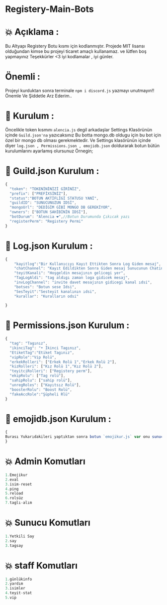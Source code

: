 # Registery-Main-Bots

# 💥 Açıklama :
Bu Altyapı Registery Botu kısmı için kodlanmıştır. Projede MIT lisansı olduğundan kimse bu projeyi ticaret amaçlı kullanamaz. ve lütfen boş yapmayınız Teşekkürler <3 iyi kodlamalar , iyi günler. 

# Önemli :
Projeyi kurduktan sonra terminale `npm i discord.js` yazmayı unutmayın!! Önemle Ve Şiddetle Arz Ederim..

# 🔨 Kurulum :
Öncelikle token kısmını `alencia.js` degil arkadaşlar Settings Klasörünün içinde `Guild.json'na` yazıcaksınız Bu botta mongo.db oldugu için bu bot için özel bir mongo db olması gerekmektedir. Ve Settings klasörünün içinde diyer `log.json , Permissions.json , emojidb.json` doldurarak botun bütün kurulumlarını ayarlamış olursunuz Örnegin;

# 🎉 Guild.json Kurulum :
```js
{
  "token": "TOKENİNİNİZİ GİRİNİZ",
  "prefix": ["PREFİXSİNİZ"],
  "status":"BOTUN AKTİFLİGİ STATUSU YANİ",
  "guildID": "SUNUCUNUZUN IDSİ",
  "mongoUrl": "DEDİGİM GİBİ MONGO DB GEREKİYOR",
  "owners": ["BOTUN SAHİBİNİN IDSİ"],
  "botDurum": "Alencia ❤️",//Botun Durumunda Çıkıcak yazı
  "registerPerm": "Registery Permi"
}
```

# 🎉 Log.json Kurulum :
```js
{
    "kayitlog":"Bir Kullanıcıyı Kayıt Ettikten Sonra Log Giden mesaj",
    "chatChannel": "Kayıt Edildikten Sonra Giden mesaj Sunucunun Chatin Mesajı",
    "teyitKanali": "Hoşgeldin mesajının gelicegi yer",
    "TagLogAldi": "tag aldıgı zaman loga gidicek mesaj",
    "invLogChannel": "invite davet mesajının gidicegi kanal ıdsi",
    "botses": "Botun sese Idsi",
    "SesTeyit":"Sesteyit kanalının ıdsi",
    "kurallar": "Kuralların odsi"
  
}
```

# 🎉 Permissions.json Kurulum :
```js
{
  "tag": "Tagınız",
  "ikinciTag": "• İkinci Tagınız",
  "EtiketTag":"Etiket Tagınız",
  "vipRole":"Vip Rolü",
  "erkekRolleri": ["Erkek Rolü 1","Erkek Rolü 2"],
  "kizRolleri": ["Kız Rolü 1","Kız Rolü 2"],
  "teyitciRolleri": ["Registery perm"],
  "ekipRolu": ["Tag rolü"],
  "sahipRolu": ["sahip rolü"],
  "unregRoles": ["Kayıtsız Rolü"],
  "boosterRolu": "Boost Rolü",
  "fakeAccRole":"Şüpheli Rlü"
}
```

# 🎉 emojidb.json Kurulum :
```js
{
Burası Yukarıdakileri yaptıktan sonra botun `emojikur.js` var onu sunucuda `.alencia-emojikur` diyerek veya degiştirebilirsiniz onu yaptıktan sonra otomatik buraya düşüyor. Ve emoji çekebilirsiniz burdan yaptıgınız komutlara
}
```

# 💥 Admin Komutları
```js
1.Emojikur
2.eval
3.isim-reset
4.ping
5.reload
6.rolsüz
7.taglı-alım
```

# 💥 Sunucu Komutları
```js
1.Yetkili Say
2.say
3.tagsay
```

# 💥 staff Komutları
```js
1.günlükinfo
2.yardım
3.isimler
4.teyit-stat
5.vip
```
